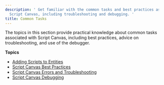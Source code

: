 ```yaml
---
description: ' Get familiar with the common tasks and best practices associated with
  Script Canvas, including troubleshooting and debugging. '
title: Common Tasks
---
```


The topics in this section provide practical knowledge about common tasks associated with Script Canvas, including best practices, advice on troubleshooting, and use of the debugger\.

**Topics**
+ [Adding Scripts to Entities](/docs/userguide/scripting/scriptcanvas/adding-scripts.md)
+ [Script Canvas Best Practices](/docs/user-guide/features/scripting/script-canvas/best-practices.md)
+ [Script Canvas Errors and Troubleshooting](/docs/user-guide/features/scripting/script-canvas/errors-and-troubleshooting.md)
+ [Script Canvas Debugging](/docs/user-guide/features/scripting/script-canvas/debugging.md)